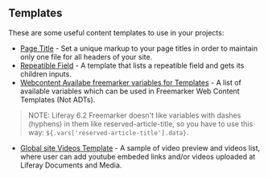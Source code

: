 ## Templates

These are some useful content templates to use in your projects:

* [Page Title](examples/page-title-template.ftl) - Set a unique markup to your page titles in order to maintain only one file for all headers of your site.
* [Repeatible Field](examples/repeatible-field.ftl) - A template that lists a repeatible field and gets its children inputs.
* [Webcontent Availabe freemarker variables for Templates](examples/freemarker-webcontent-variables.txt) - A list of available variables which can be used in Freemarker Web Content Templates (Not ADTs).

> NOTE: Liferay 6.2 Freemarker doesn't like variables with dashes (hyphens) in them like reserved-article-title, so you have to use this way: `${.vars['reserved-article-title'].data}`.

* [Global site Videos Template](examples/global-videos-template/) - A sample of video preview and videos list, where user can add youtube embeded links and/or videos uploaded at Liferay Documents and Media.

